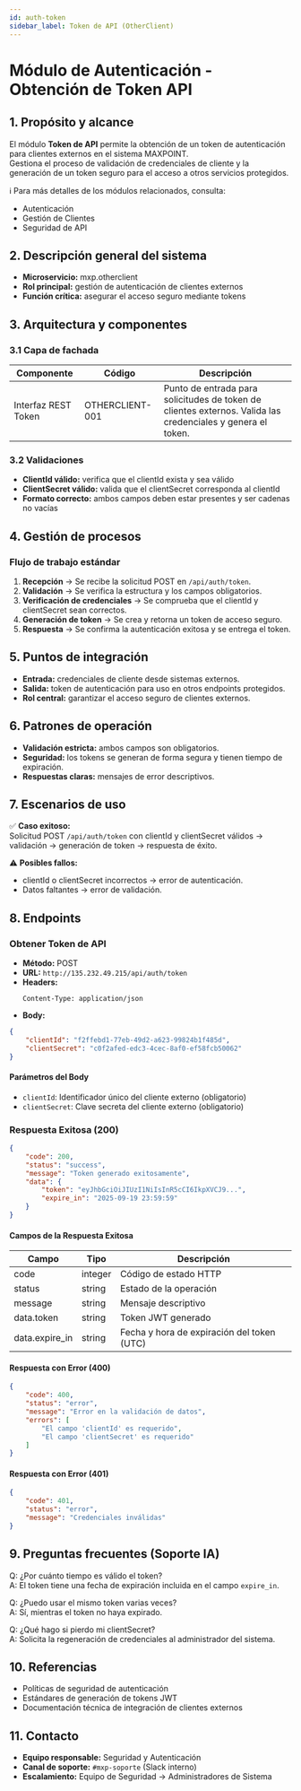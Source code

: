 ```yaml
---
id: auth-token
sidebar_label: Token de API (OtherClient)
---
```


# Módulo de Autenticación - Obtención de Token API

## 1. Propósito y alcance
El módulo **Token de API** permite la obtención de un token de autenticación para clientes externos en el sistema MAXPOINT.  
Gestiona el proceso de validación de credenciales de cliente y la generación de un token seguro para el acceso a otros servicios protegidos.

ℹ️ Para más detalles de los módulos relacionados, consulta:  
- Autenticación  
- Gestión de Clientes  
- Seguridad de API  

## 2. Descripción general del sistema
- **Microservicio:** mxp.otherclient  
- **Rol principal:** gestión de autenticación de clientes externos  
- **Función crítica:** asegurar el acceso seguro mediante tokens  

## 3. Arquitectura y componentes

### 3.1 Capa de fachada
| Componente                | Código         | Descripción                                                                 |
|---------------------------|---------------|-----------------------------------------------------------------------------|
| Interfaz REST Token       | OTHERCLIENT-001| Punto de entrada para solicitudes de token de clientes externos. Valida las credenciales y genera el token. |

### 3.2 Validaciones
- **ClientId válido:** verifica que el clientId exista y sea válido
- **ClientSecret válido:** valida que el clientSecret corresponda al clientId
- **Formato correcto:** ambos campos deben estar presentes y ser cadenas no vacías

## 4. Gestión de procesos
### Flujo de trabajo estándar
1. **Recepción** → Se recibe la solicitud POST en `/api/auth/token`.  
2. **Validación** → Se verifica la estructura y los campos obligatorios.  
3. **Verificación de credenciales** → Se comprueba que el clientId y clientSecret sean correctos.  
4. **Generación de token** → Se crea y retorna un token de acceso seguro.  
5. **Respuesta** → Se confirma la autenticación exitosa y se entrega el token.

## 5. Puntos de integración
- **Entrada:** credenciales de cliente desde sistemas externos.  
- **Salida:** token de autenticación para uso en otros endpoints protegidos.  
- **Rol central:** garantizar el acceso seguro de clientes externos.

## 6. Patrones de operación
- **Validación estricta:** ambos campos son obligatorios.  
- **Seguridad:** los tokens se generan de forma segura y tienen tiempo de expiración.  
- **Respuestas claras:** mensajes de error descriptivos.

## 7. Escenarios de uso
✅ **Caso exitoso:**  
Solicitud POST `/api/auth/token` con clientId y clientSecret válidos → validación → generación de token → respuesta de éxito.

⚠️ **Posibles fallos:**  
- clientId o clientSecret incorrectos → error de autenticación.  
- Datos faltantes → error de validación.

## 8. Endpoints
### Obtener Token de API
- **Método:** POST  
- **URL:** `http://135.232.49.215/api/auth/token`  
- **Headers:**
  ```http
  Content-Type: application/json
  ```
- **Body:**
```json
{
    "clientId": "f2ffebd1-77eb-49d2-a623-99824b1f485d",
    "clientSecret": "c0f2afed-edc3-4cec-8af0-ef58fcb50062"
}
```

#### Parámetros del Body
- `clientId`: Identificador único del cliente externo (obligatorio)
- `clientSecret`: Clave secreta del cliente externo (obligatorio)

### Respuesta Exitosa (200)
```json
{
    "code": 200,
    "status": "success",
    "message": "Token generado exitosamente",
    "data": {
        "token": "eyJhbGciOiJIUzI1NiIsInR5cCI6IkpXVCJ9...",
        "expire_in": "2025-09-19 23:59:59"
    }
}
```

#### Campos de la Respuesta Exitosa
| Campo         | Tipo     | Descripción                                 |
|---------------|----------|---------------------------------------------|
| code          | integer  | Código de estado HTTP                       |
| status        | string   | Estado de la operación                      |
| message       | string   | Mensaje descriptivo                         |
| data.token    | string   | Token JWT generado                          |
| data.expire_in| string   | Fecha y hora de expiración del token (UTC)  |

#### Respuesta con Error (400)
```json
{
    "code": 400,
    "status": "error",
    "message": "Error en la validación de datos",
    "errors": [
        "El campo 'clientId' es requerido",
        "El campo 'clientSecret' es requerido"
    ]
}
```

#### Respuesta con Error (401)
```json
{
    "code": 401,
    "status": "error",
    "message": "Credenciales inválidas"
}
```

## 9. Preguntas frecuentes (Soporte IA)
Q: ¿Por cuánto tiempo es válido el token?  
A: El token tiene una fecha de expiración incluida en el campo `expire_in`.  

Q: ¿Puedo usar el mismo token varias veces?  
A: Sí, mientras el token no haya expirado.  

Q: ¿Qué hago si pierdo mi clientSecret?  
A: Solicita la regeneración de credenciales al administrador del sistema.

## 10. Referencias
- Políticas de seguridad de autenticación  
- Estándares de generación de tokens JWT  
- Documentación técnica de integración de clientes externos

## 11. Contacto
- **Equipo responsable:** Seguridad y Autenticación  
- **Canal de soporte:** `#mxp-soporte` (Slack interno)  
- **Escalamiento:** Equipo de Seguridad → Administradores de Sistema